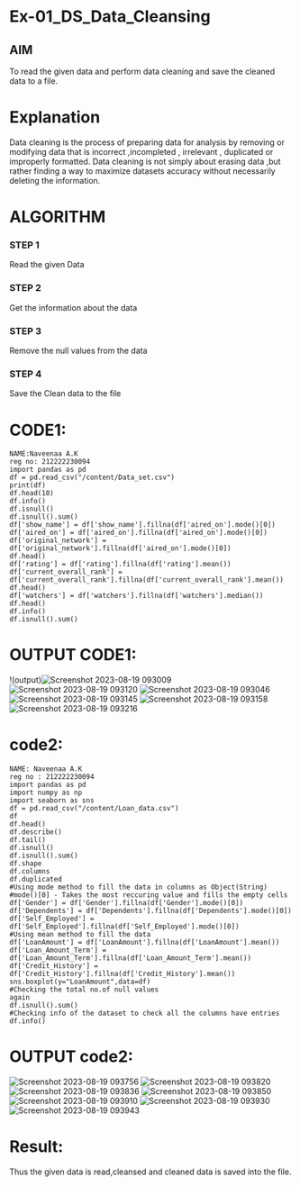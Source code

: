 # Ex-01_DS_Data_Cleansing


## AIM
To read the given data and perform data cleaning and save the cleaned data to a file. 

# Explanation
Data cleaning is the process of preparing data for analysis by removing or modifying data that is incorrect ,incompleted , irrelevant , duplicated or improperly formatted. 
Data cleaning is not simply about erasing data ,but rather finding a way to maximize datasets accuracy without necessarily deleting the information. 

# ALGORITHM
### STEP 1
Read the given Data
### STEP 2
Get the information about the data
### STEP 3
Remove the null values from the data
### STEP 4
Save the Clean data to the file

# CODE1:
```
NAME:Naveenaa A.K
reg no: 212222230094
import pandas as pd
df = pd.read_csv("/content/Data_set.csv")
print(df)
df.head(10)
df.info()
df.isnull()
df.isnull().sum()
df['show_name'] = df['show_name'].fillna(df['aired_on'].mode()[0])
df['aired_on'] = df['aired_on'].fillna(df['aired_on'].mode()[0])
df['original_network'] = df['original_network'].fillna(df['aired_on'].mode()[0])
df.head()
df['rating'] = df['rating'].fillna(df['rating'].mean())
df['current_overall_rank'] =
df['current_overall_rank'].fillna(df['current_overall_rank'].mean())
df.head()
df['watchers'] = df['watchers'].fillna(df['watchers'].median())
df.head()
df.info()
df.isnull().sum()
```
# OUTPUT CODE1:
!(output)![Screenshot 2023-08-19 093009](https://github.com/naveenaakumarasamy/ODD2023-Datascience-Ex01/assets/113497406/6e4b9106-d204-4291-8b3c-42f9e3902a66)
![Screenshot 2023-08-19 093120](https://github.com/naveenaakumarasamy/ODD2023-Datascience-Ex01/assets/113497406/35b8338a-eab4-4249-ba40-3a8971433ed6)
![Screenshot 2023-08-19 093046](https://github.com/naveenaakumarasamy/ODD2023-Datascience-Ex01/assets/113497406/9dfc5944-fd9a-42e0-a586-75dab4b0b284)
![Screenshot 2023-08-19 093145](https://github.com/naveenaakumarasamy/ODD2023-Datascience-Ex01/assets/113497406/4dcf611d-b988-40d4-b60c-9a0efec70e16)
![Screenshot 2023-08-19 093158](https://github.com/naveenaakumarasamy/ODD2023-Datascience-Ex01/assets/113497406/26ee9155-bae8-471b-9b54-11ee02394052)
![Screenshot 2023-08-19 093216](https://github.com/naveenaakumarasamy/ODD2023-Datascience-Ex01/assets/113497406/fb06580a-6ea1-417b-b741-8957611a44eb)
# code2:
```
NAME: Naveenaa A.K
reg no : 212222230094
import pandas as pd
import numpy as np
import seaborn as sns
df = pd.read_csv("/content/Loan_data.csv")
df
df.head()
df.describe()
df.tail()
df.isnull()
df.isnull().sum()
df.shape
df.columns
df.duplicated
#Using mode method to fill the data in columns as Object(String)
#mode()[0] - Takes the most reccuring value and fills the empty cells
df['Gender'] = df['Gender'].fillna(df['Gender'].mode()[0])
df['Dependents'] = df['Dependents'].fillna(df['Dependents'].mode()[0])
df['Self_Employed'] = df['Self_Employed'].fillna(df['Self_Employed'].mode()[0])
#Using mean method to fill the data
df['LoanAmount'] = df['LoanAmount'].fillna(df['LoanAmount'].mean())
df['Loan_Amount_Term'] = df['Loan_Amount_Term'].fillna(df['Loan_Amount_Term'].mean())
df['Credit_History'] = df['Credit_History'].fillna(df['Credit_History'].mean())
sns.boxplot(y="LoanAmount",data=df)
#Checking the total no.of null values
again
df.isnull().sum()
#Checking info of the dataset to check all the columns have entries
df.info()
```
# OUTPUT code2:
![Screenshot 2023-08-19 093756](https://github.com/naveenaakumarasamy/ODD2023-Datascience-Ex01/assets/113497406/84c4cbca-4c63-47d3-9145-e907288ac0ed)
![Screenshot 2023-08-19 093820](https://github.com/naveenaakumarasamy/ODD2023-Datascience-Ex01/assets/113497406/5a1c114a-b713-43d5-b3a0-d386d0ec5385)
![Screenshot 2023-08-19 093836](https://github.com/naveenaakumarasamy/ODD2023-Datascience-Ex01/assets/113497406/0fd00070-e67f-49fe-a65f-65d15a4c06ab)
![Screenshot 2023-08-19 093850](https://github.com/naveenaakumarasamy/ODD2023-Datascience-Ex01/assets/113497406/0d736034-e12b-4849-80bb-4d293e8aea24)
![Screenshot 2023-08-19 093910](https://github.com/naveenaakumarasamy/ODD2023-Datascience-Ex01/assets/113497406/16101005-7ffe-49cf-8f57-28591fbbab22)
![Screenshot 2023-08-19 093930](https://github.com/naveenaakumarasamy/ODD2023-Datascience-Ex01/assets/113497406/7ab2417c-439e-498c-acb7-eccb4ff4b631)
![Screenshot 2023-08-19 093943](https://github.com/naveenaakumarasamy/ODD2023-Datascience-Ex01/assets/113497406/f63b4b83-95de-41a2-9022-2dfd4432ecd2)
# Result:
Thus the given data is read,cleansed and cleaned data is saved into the file.

